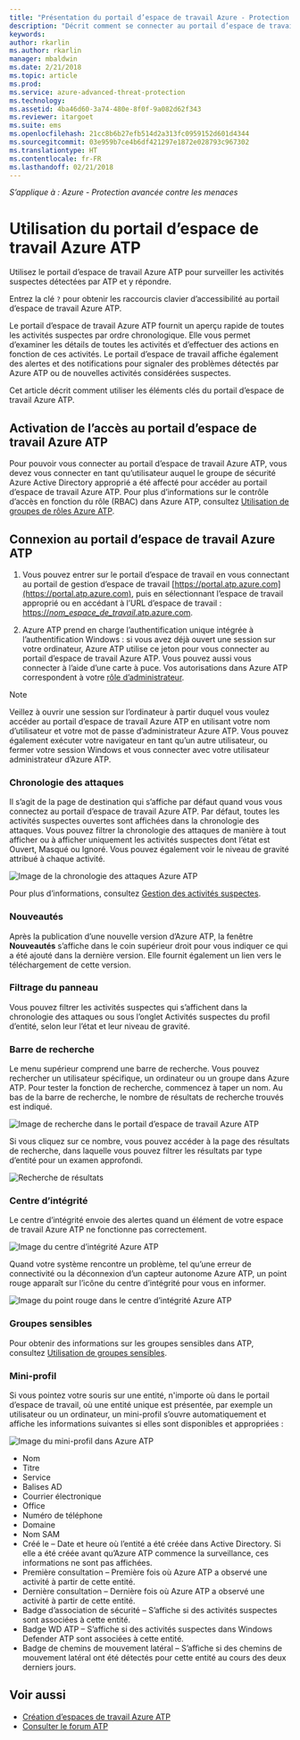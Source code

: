 ```yaml
---
title: "Présentation du portail d’espace de travail Azure - Protection avancée contre les menaces | Microsoft Docs"
description: "Décrit comment se connecter au portail d’espace de travail Azure ATP et aux composants de ce portail d’espace de travail"
keywords: 
author: rkarlin
ms.author: rkarlin
manager: mbaldwin
ms.date: 2/21/2018
ms.topic: article
ms.prod: 
ms.service: azure-advanced-threat-protection
ms.technology: 
ms.assetid: 4ba46d60-3a74-480e-8f0f-9a082d62f343
ms.reviewer: itargoet
ms.suite: ems
ms.openlocfilehash: 21cc8b6b27efb514d2a313fc0959152d601d4344
ms.sourcegitcommit: 03e959b7ce4b6df421297e1872e028793c967302
ms.translationtype: HT
ms.contentlocale: fr-FR
ms.lasthandoff: 02/21/2018
---
```

*S’applique à : Azure - Protection avancée contre les menaces*



# <a name="working-with-the-azure-atp-workspace-portal"></a>Utilisation du portail d’espace de travail Azure ATP

Utilisez le portail d’espace de travail Azure ATP pour surveiller les activités suspectes détectées par ATP et y répondre.

Entrez la clé `?` pour obtenir les raccourcis clavier d’accessibilité au portail d’espace de travail Azure ATP. 

Le portail d’espace de travail Azure ATP fournit un aperçu rapide de toutes les activités suspectes par ordre chronologique. Elle vous permet d’examiner les détails de toutes les activités et d’effectuer des actions en fonction de ces activités. Le portail d’espace de travail affiche également des alertes et des notifications pour signaler des problèmes détectés par Azure ATP ou de nouvelles activités considérées suspectes.

Cet article décrit comment utiliser les éléments clés du portail d’espace de travail Azure ATP.


## <a name="enabling-access-to-the-azure-atp-workspace-portal"></a>Activation de l’accès au portail d’espace de travail Azure ATP
Pour pouvoir vous connecter au portail d’espace de travail Azure ATP, vous devez vous connecter en tant qu’utilisateur auquel le groupe de sécurité Azure Active Directory approprié a été affecté pour accéder au portail d’espace de travail Azure ATP. Pour plus d’informations sur le contrôle d’accès en fonction du rôle (RBAC) dans Azure ATP, consultez [Utilisation de groupes de rôles Azure ATP](atp-role-groups.md).

## <a name="logging-into-the-azure-atp-workspace-portal"></a>Connexion au portail d’espace de travail Azure ATP

1. Vous pouvez entrer sur le portail d’espace de travail en vous connectant au portail de gestion d’espace de travail [https://portal.atp.azure.com](https://portal.atp.azure.com), puis en sélectionnant l’espace de travail approprié ou en accédant à l’URL d’espace de travail : [https://*nom_espace_de_travail*.atp.azure.com](https://*workspacename*.atp.azure.com).


2.  Azure ATP prend en charge l’authentification unique intégrée à l’authentification Windows : si vous avez déjà ouvert une session sur votre ordinateur, Azure ATP utilise ce jeton pour vous connecter au portail d’espace de travail Azure ATP. Vous pouvez aussi vous connecter à l’aide d’une carte à puce. Vos autorisations dans Azure ATP correspondent à votre [rôle d’administrateur](atp-role-groups.md).

 > [!NOTE]
 > Veillez à ouvrir une session sur l’ordinateur à partir duquel vous voulez accéder au portail d’espace de travail Azure ATP en utilisant votre nom d’utilisateur et votre mot de passe d’administrateur Azure ATP. Vous pouvez également exécuter votre navigateur en tant qu’un autre utilisateur, ou fermer votre session Windows et vous connecter avec votre utilisateur administrateur d’Azure ATP. 


### <a name="attack-time-line"></a>Chronologie des attaques

Il s’agit de la page de destination qui s’affiche par défaut quand vous vous connectez au portail d’espace de travail Azure ATP. Par défaut, toutes les activités suspectes ouvertes sont affichées dans la chronologie des attaques. Vous pouvez filtrer la chronologie des attaques de manière à tout afficher ou à afficher uniquement les activités suspectes dont l’état est Ouvert, Masqué ou Ignoré. Vous pouvez également voir le niveau de gravité attribué à chaque activité.

![Image de la chronologie des attaques Azure ATP](media/atp-sa-timeline.png)

Pour plus d’informations, consultez [Gestion des activités suspectes](working-with-suspicious-activities.md).

### <a name="whats-new"></a>Nouveautés

Après la publication d’une nouvelle version d’Azure ATP, la fenêtre **Nouveautés** s’affiche dans le coin supérieur droit pour vous indiquer ce qui a été ajouté dans la dernière version. Elle fournit également un lien vers le téléchargement de cette version.

### <a name="filtering-panel"></a>Filtrage du panneau

Vous pouvez filtrer les activités suspectes qui s’affichent dans la chronologie des attaques ou sous l’onglet Activités suspectes du profil d’entité, selon leur l’état et leur niveau de gravité.

### <a name="search-bar"></a>Barre de recherche

Le menu supérieur comprend une barre de recherche. Vous pouvez rechercher un utilisateur spécifique, un ordinateur ou un groupe dans Azure ATP. Pour tester la fonction de recherche, commencez à taper un nom. Au bas de la barre de recherche, le nombre de résultats de recherche trouvés est indiqué. 

![Image de recherche dans le portail d’espace de travail Azure ATP](media/atp-workspace-portal-search.png)

Si vous cliquez sur ce nombre, vous pouvez accéder à la page des résultats de recherche, dans laquelle vous pouvez filtrer les résultats par type d’entité pour un examen approfondi.

![Recherche de résultats](media/search-results.png)

### <a name="health-center"></a>Centre d’intégrité

Le centre d’intégrité envoie des alertes quand un élément de votre espace de travail Azure ATP ne fonctionne pas correctement.

![Image du centre d’intégrité Azure ATP](media/atp-health-issue.png)

Quand votre système rencontre un problème, tel qu’une erreur de connectivité ou la déconnexion d’un capteur autonome Azure ATP, un point rouge apparaît sur l’icône du centre d’intégrité pour vous en informer. 

![Image du point rouge dans le centre d’intégrité Azure ATP](media/atp-health-bar.png)

### <a name="sensitive-groups"></a>Groupes sensibles

Pour obtenir des informations sur les groupes sensibles dans ATP, consultez [Utilisation de groupes sensibles](sensitive-accounts.md).

### <a name="mini-profile"></a>Mini-profil

Si vous pointez votre souris sur une entité, n'importe où dans le portail d’espace de travail, où une entité unique est présentée, par exemple un utilisateur ou un ordinateur, un mini-profil s’ouvre automatiquement et affiche les informations suivantes si elles sont disponibles et appropriées :

![Image du mini-profil dans Azure ATP](media/atp-mini-profile.png)

- Nom
- Titre
- Service
- Balises AD
- Courrier électronique
- Office
- Numéro de téléphone
- Domaine
- Nom SAM
- Créé le – Date et heure où l’entité a été créée dans Active Directory. Si elle a été créée avant qu’Azure ATP commence la surveillance, ces informations ne sont pas affichées.
- Première consultation – Première fois où Azure ATP a observé une activité à partir de cette entité.
- Dernière consultation – Dernière fois où Azure ATP a observé une activité à partir de cette entité.
- Badge d’association de sécurité – S’affiche si des activités suspectes sont associées à cette entité.
- Badge WD ATP – S’affiche si des activités suspectes dans Windows Defender ATP sont associées à cette entité.
- Badge de chemins de mouvement latéral – S’affiche si des chemins de mouvement latéral ont été détectés pour cette entité au cours des deux derniers jours.


## <a name="see-also"></a>Voir aussi

- [Création d’espaces de travail Azure ATP](install-atp-step1.md)
- [Consulter le forum ATP](https://aka.ms/azureatpcommunity)
